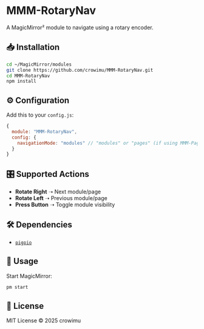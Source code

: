 # MMM-RotaryNav

A MagicMirror² module to navigate using a rotary encoder.

## 📥 Installation
```sh
cd ~/MagicMirror/modules
git clone https://github.com/crowimu/MMM-RotaryNav.git
cd MMM-RotaryNav
npm install
```

## ⚙️ Configuration
Add this to your `config.js`:
```javascript
{
  module: "MMM-RotaryNav",
  config: {
    navigationMode: "modules" // "modules" or "pages" (if using MMM-Pages)
  }
}
```

## 🎛️ Supported Actions
- **Rotate Right** ➝ Next module/page
- **Rotate Left** ➝ Previous module/page
- **Press Button** ➝ Toggle module visibility

## 🛠 Dependencies
- [`pigpio`](https://www.npmjs.com/package/pigpio)

## 🚀 Usage
Start MagicMirror:
```sh
pm start
```

## 📜 License
MIT License © 2025 crowimu

